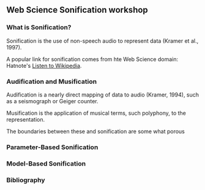 ## Web Science Sonification workshop

### What is Sonification?

Sonification is the use of non-speech audio to represent data (Kramer et al., 1997). 

A popular link for sonification comes from hte Web Science domain: Hatnote's [Listen to Wikipedia](http://listen.hatnote.com/). 

### Audification and Musification

Audification is a nearly direct mapping of data to audio (Kramer, 1994), such as a seismograph or Geiger counter. 

Musification is the application of musical terms, such polyphony, to the representation. 

The boundaries between these and sonification are some what porous 

### Parameter-Based Sonification

### Model-Based Sonification


### Bibliography
